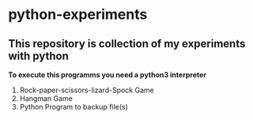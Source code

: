 <h1>python-experiments</h1>
<h2>This repository is collection of my experiments with python</h2>

<p> <b>To execute this programms you need a python3 interpreter</b> </p>

<ol>
<li>Rock-paper-scissors-lizard-Spock Game</li>
<li>Hangman Game</li>
 <li>Python Program to backup file(s)</li>
</ol>
